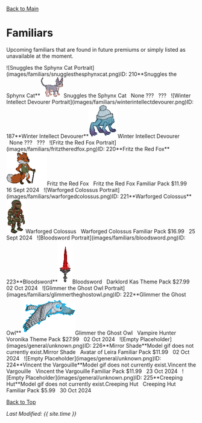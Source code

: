 [Back to Main](index.md)

# Familiars

Upcoming familiars that are found in future premiums or simply listed as unavailable at the moment.

<span class="skinTableColumn">
    <span class="skinTableRow">
        <span class="skinTableIcon">
            <span class="tooltipHolder" style="width:max-content">![Snuggles the Sphynx Cat Portrait](images/familiars/snugglesthesphynxcat.png)<span class="featTooltipContents">ID: 210**Snuggles the Sphynx Cat**<img src="images/familiars/snugglesthesphynxcat.gif" alt="Snuggles the Sphynx Cat Model Gif" style="width:auto;height:auto;max-width:100%;max-height:100%"></span></span>Snuggles the Sphynx Cat
        </span>
        <span class="skinTableSource">
            <span style="margin-left: 8px;">None</span>
        </span>
        <span class="skinTableCost">
            <span style="margin-right: 8px;">???</span>
        </span>
        <span class="skinTableDate">
            <span style="margin-right: 8px;">???</span>
        </span>
    </span>
    <span class="skinTableRow">
        <span class="skinTableIcon">
            <span class="tooltipHolder" style="width:max-content">![Winter Intellect Devourer Portrait](images/familiars/winterintellectdevourer.png)<span class="featTooltipContents">ID: 187**Winter Intellect Devourer**<img src="images/familiars/winterintellectdevourer.gif" alt="Winter Intellect Devourer Model Gif" style="width:auto;height:auto;max-width:100%;max-height:100%"></span></span>Winter Intellect Devourer
        </span>
        <span class="skinTableSource">
            <span style="margin-left: 8px;">None</span>
        </span>
        <span class="skinTableCost">
            <span style="margin-right: 8px;">???</span>
        </span>
        <span class="skinTableDate">
            <span style="margin-right: 8px;">???</span>
        </span>
    </span>
    <span class="skinTableRow">
        <span class="skinTableIcon">
            <span class="tooltipHolder" style="width:max-content">![Fritz the Red Fox Portrait](images/familiars/fritztheredfox.png)<span class="featTooltipContents">ID: 220**Fritz the Red Fox**<img src="images/familiars/fritztheredfox.gif" alt="Fritz the Red Fox Model Gif" style="width:auto;height:auto;max-width:100%;max-height:100%"></span></span>Fritz the Red Fox
        </span>
        <span class="skinTableSource">
            <span style="margin-left: 8px;">Fritz the Red Fox Familiar Pack</span>
        </span>
        <span class="skinTableCost">
            <span style="margin-right: 8px;">$11.99</span>
        </span>
        <span class="skinTableDate">
            <span style="margin-right: 8px;">16 Sept 2024</span>
        </span>
    </span>
    <span class="skinTableRow">
        <span class="skinTableIcon">
            <span class="tooltipHolder" style="width:max-content">![Warforged Colossus Portrait](images/familiars/warforgedcolossus.png)<span class="featTooltipContents">ID: 221**Warforged Colossus**<img src="images/familiars/warforgedcolossus.gif" alt="Warforged Colossus Model Gif" style="width:auto;height:auto;max-width:100%;max-height:100%"></span></span>Warforged Colossus
        </span>
        <span class="skinTableSource">
            <span style="margin-left: 8px;">Warforged Colossus Familiar Pack</span>
        </span>
        <span class="skinTableCost">
            <span style="margin-right: 8px;">$16.99</span>
        </span>
        <span class="skinTableDate">
            <span style="margin-right: 8px;">25 Sept 2024</span>
        </span>
    </span>
    <span class="skinTableRow">
        <span class="skinTableIcon">
            <span class="tooltipHolder" style="width:max-content">![Bloodsword Portrait](images/familiars/bloodsword.png)<span class="featTooltipContents">ID: 223**Bloodsword**<img src="images/familiars/bloodsword.gif" alt="Bloodsword Model Gif" style="width:auto;height:auto;max-width:100%;max-height:100%"></span></span>Bloodsword
        </span>
        <span class="skinTableSource">
            <span style="margin-left: 8px;">Darklord Kas Theme Pack</span>
        </span>
        <span class="skinTableCost">
            <span style="margin-right: 8px;">$27.99</span>
        </span>
        <span class="skinTableDate">
            <span style="margin-right: 8px;">02 Oct 2024</span>
        </span>
    </span>
    <span class="skinTableRow">
        <span class="skinTableIcon">
            <span class="tooltipHolder" style="width:max-content">![Glimmer the Ghost Owl Portrait](images/familiars/glimmertheghostowl.png)<span class="featTooltipContents">ID: 222**Glimmer the Ghost Owl**<img src="images/familiars/glimmertheghostowl.gif" alt="Glimmer the Ghost Owl Model Gif" style="width:auto;height:auto;max-width:100%;max-height:100%"></span></span>Glimmer the Ghost Owl
        </span>
        <span class="skinTableSource">
            <span style="margin-left: 8px;">Vampire Hunter Voronika Theme Pack</span>
        </span>
        <span class="skinTableCost">
            <span style="margin-right: 8px;">$27.99</span>
        </span>
        <span class="skinTableDate">
            <span style="margin-right: 8px;">02 Oct 2024</span>
        </span>
    </span>
    <span class="skinTableRow">
        <span class="skinTableIcon">
            <span class="tooltipHolder" style="width:max-content">![Empty Placeholder](images/general/unknown.png)<span class="featTooltipContents">ID: 226**Mirror Shade**Model gif does not currently exist.</span></span>Mirror Shade
        </span>
        <span class="skinTableSource">
            <span style="margin-left: 8px;">Avatar of Leira Familiar Pack</span>
        </span>
        <span class="skinTableCost">
            <span style="margin-right: 8px;">$11.99</span>
        </span>
        <span class="skinTableDate">
            <span style="margin-right: 8px;">02 Oct 2024</span>
        </span>
    </span>
    <span class="skinTableRow">
        <span class="skinTableIcon">
            <span class="tooltipHolder" style="width:max-content">![Empty Placeholder](images/general/unknown.png)<span class="featTooltipContents">ID: 224**Vincent the Vargouille**Model gif does not currently exist.</span></span>Vincent the Vargouille
        </span>
        <span class="skinTableSource">
            <span style="margin-left: 8px;">Vincent the Vargouille Familiar Pack</span>
        </span>
        <span class="skinTableCost">
            <span style="margin-right: 8px;">$11.99</span>
        </span>
        <span class="skinTableDate">
            <span style="margin-right: 8px;">23 Oct 2024</span>
        </span>
    </span>
    <span class="skinTableRow">
        <span class="skinTableIcon">
            <span class="tooltipHolder" style="width:max-content">![Empty Placeholder](images/general/unknown.png)<span class="featTooltipContents">ID: 225**Creeping Hut**Model gif does not currently exist.</span></span>Creeping Hut
        </span>
        <span class="skinTableSource">
            <span style="margin-left: 8px;">Creeping Hut Familiar Pack</span>
        </span>
        <span class="skinTableCost">
            <span style="margin-right: 8px;">$5.99</span>
        </span>
        <span class="skinTableDate">
            <span style="margin-right: 8px;">30 Oct 2024</span>
        </span>
    </span>
</span>

[Back to Top](#top)

*Last Modified: {{ site.time }}*